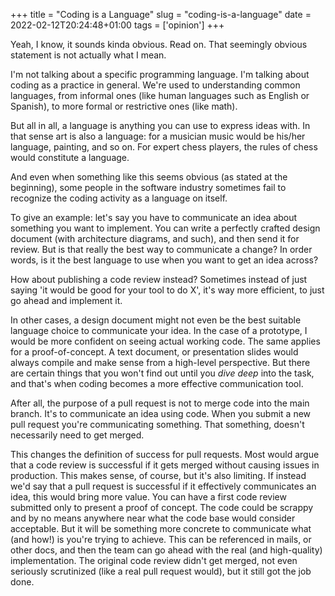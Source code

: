 +++
title = "Coding is a Language"
slug = "coding-is-a-language"
date = 2022-02-12T20:24:48+01:00
tags = ['opinion']
+++

Yeah, I know, it sounds kinda obvious. Read on. That seemingly obvious
statement is not actually what I mean.

I\'m not talking about a specific programming language. I\'m talking
about coding as a practice in general. We\'re used to understanding
common languages, from informal ones (like human languages such as
English or Spanish), to more formal or restrictive ones (like math).

But all in all, a language is anything you can use to express ideas
with. In that sense art is also a language: for a musician music would
be his/her language, painting, and so on. For expert chess players, the
rules of chess would constitute a language.

And even when something like this seems obvious (as stated at the
beginning), some people in the software industry sometimes fail to
recognize the coding activity as a language on itself.

To give an example: let\'s say you have to communicate an idea about
something you want to implement. You can write a perfectly crafted
design document (with architecture diagrams, and such), and then send it
for review. But is that really the best way to communicate a change? In
order words, is it the best language to use when you want to get an idea
across?

How about publishing a code review instead? Sometimes instead of just
saying \'it would be good for your tool to do X\', it\'s way more
efficient, to just go ahead and implement it.

In other cases, a design document might not even be the best suitable
language choice to communicate your idea. In the case of a prototype, I
would be more confident on seeing actual working code. The same applies
for a proof-of-concept. A text document, or presentation slides would
always compile and make sense from a high-level perspective. But there
are certain things that you won\'t find out until you *dive deep* into
the task, and that\'s when coding becomes a more effective communication
tool.

After all, the purpose of a pull request is not to merge code into the
main branch. It\'s to communicate an idea using code. When you submit a
new pull request you\'re communicating something. That something,
doesn\'t necessarily need to get merged.

This changes the definition of success for pull requests. Most would
argue that a code review is successful if it gets merged without causing
issues in production. This makes sense, of course, but it\'s also
limiting. If instead we\'d say that a pull request is successful if it
effectively communicates an idea, this would bring more value. You can
have a first code review submitted only to present a proof of concept.
The code could be scrappy and by no means anywhere near what the code
base would consider acceptable. But it will be something more concrete
to communicate what (and how!) is you\'re trying to achieve. This can be
referenced in mails, or other docs, and then the team can go ahead with
the real (and high-quality) implementation. The original code review
didn\'t get merged, not even seriously scrutinized (like a real pull
request would), but it still got the job done.
